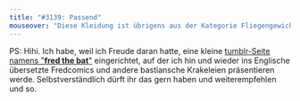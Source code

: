 ```yaml
---
title: "#3139: Passend"
mouseover: "Diese Kleidung ist übrigens aus der Kategorie Fliegengewicht."
---
```


PS: 
Hihi. Ich habe, weil ich Freude daran hatte, eine kleine <a href="http://fredthebat.tumblr.com/" title="fredthebat">tumblr-Seite namens "<strong>fred the bat</strong>"</a> eingerichtet, auf der ich hin und wieder ins Englische übersetzte Fredcomics und andere bastiansche Krakeleien präsentieren werde. 
Selbstverständlich dürft ihr das gern haben und weiterempfehlen und so. 



